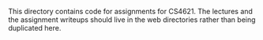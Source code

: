 This directory contains code for assignments for CS4621.  The lectures and the assignment writeups should live in the web directories rather than being duplicated here.